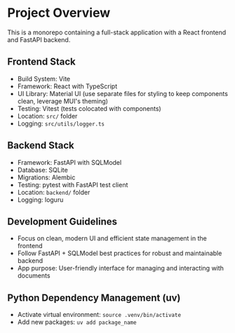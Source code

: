 # Project Overview
This is a monorepo containing a full-stack application with a React frontend and FastAPI backend.

## Frontend Stack
- Build System: Vite
- Framework: React with TypeScript
- UI Library: Material UI (use separate files for styling to keep components clean, leverage MUI's theming)
- Testing: Vitest (tests colocated with components)
- Location: `src/` folder
- Logging: `src/utils/logger.ts`

## Backend Stack
- Framework: FastAPI with SQLModel
- Database: SQLite
- Migrations: Alembic
- Testing: pytest with FastAPI test client
- Location: `backend/` folder
- Logging: loguru

## Development Guidelines
- Focus on clean, modern UI and efficient state management in the frontend
- Follow FastAPI + SQLModel best practices for robust and maintainable backend
- App purpose: User-friendly interface for managing and interacting with documents

## Python Dependency Management (uv)
- Activate virtual environment: `source .venv/bin/activate`
- Add new packages: `uv add package_name`